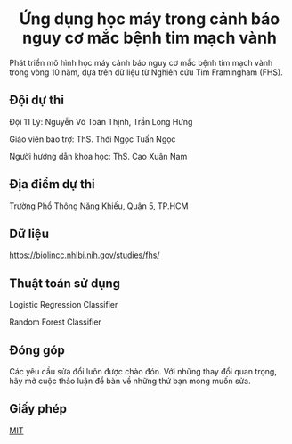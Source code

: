 
# <center> **Ứng dụng học máy trong cảnh báo nguy cơ mắc bệnh tim mạch vành** </center>

Phát triển mô hình học máy cảnh báo nguy cơ mắc bệnh tim mạch vành trong vòng 10 năm, dựa trên dữ liệu từ Nghiên cứu Tim Framingham (FHS).

## Đội dự thi

Đội 11 Lý: Nguyễn Võ Toàn Thịnh, Trần Long Hưng

Giáo viên bảo trợ: ThS. Thới Ngọc Tuấn Ngọc

Người hướng dẫn khoa học: ThS. Cao Xuân Nam

## Địa điểm dự thi

Trường Phổ Thông Năng Khiếu, Quận 5, TP.HCM

## Dữ liệu

https://biolincc.nhlbi.nih.gov/studies/fhs/

## Thuật toán sử dụng

Logistic Regression Classifier

Random Forest Classifier

## Đóng góp

Các yêu cầu sửa đổi luôn được chào đón. Với những thay đổi quan trọng, hãy mở cuộc thảo luận để bàn về những thứ bạn mong muốn sửa.

## Giấy phép

[MIT](https://choosealicense.com/licenses/mit/)
